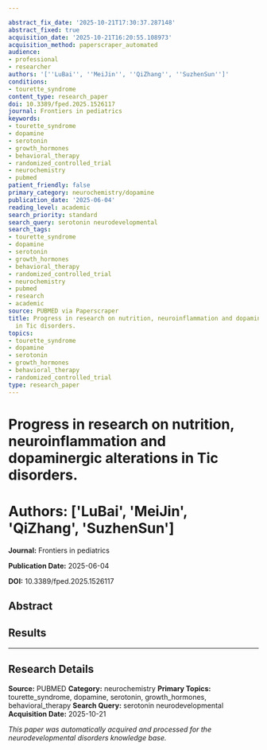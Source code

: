 ```yaml
---

abstract_fix_date: '2025-10-21T17:30:37.287148'
abstract_fixed: true
acquisition_date: '2025-10-21T16:20:55.108973'
acquisition_method: paperscraper_automated
audience:
- professional
- researcher
authors: '[''LuBai'', ''MeiJin'', ''QiZhang'', ''SuzhenSun'']'
conditions:
- tourette_syndrome
content_type: research_paper
doi: 10.3389/fped.2025.1526117
journal: Frontiers in pediatrics
keywords:
- tourette_syndrome
- dopamine
- serotonin
- growth_hormones
- behavioral_therapy
- randomized_controlled_trial
- neurochemistry
- pubmed
patient_friendly: false
primary_category: neurochemistry/dopamine
publication_date: '2025-06-04'
reading_level: academic
search_priority: standard
search_query: serotonin neurodevelopmental
search_tags:
- tourette_syndrome
- dopamine
- serotonin
- growth_hormones
- behavioral_therapy
- randomized_controlled_trial
- neurochemistry
- pubmed
- research
- academic
source: PUBMED via Paperscraper
title: Progress in research on nutrition, neuroinflammation and dopaminergic alterations
  in Tic disorders.
topics:
- tourette_syndrome
- dopamine
- serotonin
- growth_hormones
- behavioral_therapy
- randomized_controlled_trial
type: research_paper
---
```




# Progress in research on nutrition, neuroinflammation and dopaminergic alterations in Tic disorders.

# **Authors:** ['LuBai', 'MeiJin', 'QiZhang', 'SuzhenSun']

**Journal:** Frontiers in pediatrics

**Publication Date:** 2025-06-04

**DOI:** 10.3389/fped.2025.1526117

## Abstract

## Results

---

## Research Details

**Source:** PUBMED
**Category:** neurochemistry
**Primary Topics:** tourette_syndrome, dopamine, serotonin, growth_hormones, behavioral_therapy
**Search Query:** serotonin neurodevelopmental
**Acquisition Date:** 2025-10-21

*This paper was automatically acquired and processed for the neurodevelopmental disorders knowledge base.*

